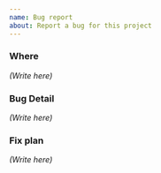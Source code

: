 ```yaml
---
name: Bug report
about: Report a bug for this project
---
```


### Where

*(Write here)*


### Bug Detail

*(Write here)*


### Fix plan

*(Write here)*

